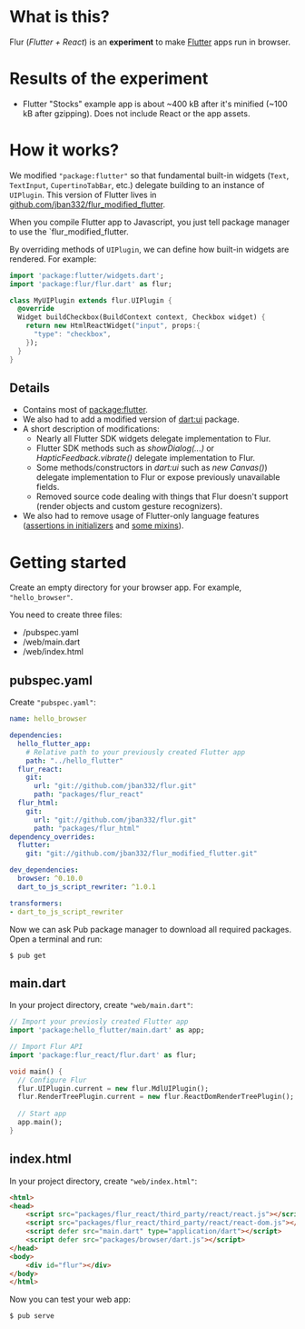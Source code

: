 # What is this?

Flur (_Flutter + React_) is an __experiment__ to make [Flutter](https://flutter.io) apps run in browser.

# Results of the experiment
* Flutter "Stocks" example app is about ~400 kB after it's minified (~100 kB after gzipping). Does not include React or the app assets.

# How it works?
We modified `"package:flutter"` so that fundamental built-in widgets (`Text`, `TextInput`, `CupertinoTabBar`, etc.) delegate building to an instance of `UIPlugin`.
This version of Flutter lives in [github.com/jban332/flur_modified_flutter](https://github.com/jban332/flur_modified_flutter).

When you compile Flutter app to Javascript, you just tell package manager to use the `flur_modified_flutter.

By overriding methods of `UIPlugin`, we can define how built-in widgets are rendered.
For example:

```dart
import 'package:flutter/widgets.dart';
import 'package:flur/flur.dart' as flur;

class MyUIPlugin extends flur.UIPlugin {
  @override
  Widget buildCheckbox(BuildContext context, Checkbox widget) {
    return new HtmlReactWidget("input", props:{
      "type": "checkbox",
    });
  }
}
```

## Details
* Contains most of [package:flutter](https://github.com/flutter/flutter/tree/master/packages/flutter).
* We also had to add a modified version of [dart:ui](https://github.com/flutter/engine/tree/master/lib/ui) package.
* A short description of modifications:
  * Nearly all Flutter SDK widgets delegate implementation to Flur.
  * Flutter SDK methods such as _showDialog(...)_ or _HapticFeedback.vibrate()_ delegate implementation to Flur.
  * Some methods/constructors in _dart:ui_ such as _new Canvas()_) delegate implementation to Flur or expose
    previously unavailable fields.
  * Removed source code dealing with things that Flur doesn't support (render objects and custom gesture recognizers).
* We also had to remove usage of Flutter-only language features ([assertions in initializers](https://github.com/dart-lang/sdk/issues/27141) and [some
  mixins](https://github.com/dart-lang/sdk/issues/15101)).

# Getting started
Create an empty directory for your browser app. For example, `"hello_browser"`.

You need to create three files:
  * /pubspec.yaml
  * /web/main.dart
  * /web/index.html

## pubspec.yaml
Create `"pubspec.yaml"`:

```yaml
name: hello_browser

dependencies:
  hello_flutter_app:
    # Relative path to your previously created Flutter app
    path: "../hello_flutter"
  flur_react:
    git:
      url: "git://github.com/jban332/flur.git"
      path: "packages/flur_react"
  flur_html:
    git:
      url: "git://github.com/jban332/flur.git"
      path: "packages/flur_html"
dependency_overrides:
  flutter:
    git: "git://github.com/jban332/flur_modified_flutter.git"

dev_dependencies:
  browser: ^0.10.0
  dart_to_js_script_rewriter: ^1.0.1

transformers:
- dart_to_js_script_rewriter
```

Now we can ask Pub package manager to download all required packages. Open a terminal and run:
```
$ pub get
```

## main.dart
In your project directory, create `"web/main.dart"`:

```dart
// Import your previosly created Flutter app
import 'package:hello_flutter/main.dart' as app;

// Import Flur API
import 'package:flur_react/flur.dart' as flur;

void main() {
  // Configure Flur
  flur.UIPlugin.current = new flur.MdlUIPlugin();
  flur.RenderTreePlugin.current = new flur.ReactDomRenderTreePlugin();
 
  // Start app
  app.main();
}
```

## index.html
In your project directory, create `"web/index.html"`:

```html
<html>
<head>
    <script src="packages/flur_react/third_party/react/react.js"></script>
    <script src="packages/flur_react/third_party/react/react-dom.js"></script>
    <script defer src="main.dart" type="application/dart"></script>
    <script defer src="packages/browser/dart.js"></script>
</head>
<body>
    <div id="flur"></div>
</body>
</html>

```

Now you can test your web app:

```$ pub serve```
